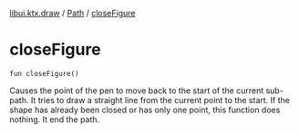 [libui.ktx.draw](../README.md) / [Path](README.md) / [closeFigure](close-figure.md)

# closeFigure

`fun closeFigure()`

Causes the point of the pen to move back to the start of the current sub-path. It tries to draw
a straight line from the current point to the start. If the shape has already been closed or has
only one point, this function does nothing.
It end the path.

